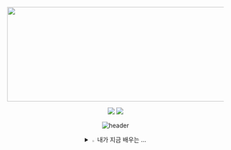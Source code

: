 <p align="center">
<img src=https://github.com/jeongahn/jeongahn/assets/54920329/7127f384-c77b-47a6-aaa9-5de4d4d7e983 width=650 height=220>
</p>

<div align="center">

<img src="https://capsule-render.vercel.app/api?type=waving&color=%23000000&height=200&section=header" />


<a href="s">
  <img src="https://github-readme-stats.vercel.app/api/top-langs/?username=suyamg&exclude_repo=dkssud8150.github.io&layout=compact&theme=tokyonight" />
</a>

![header](https://capsule-render.vercel.app/api?type=waving&color=gradient&height=120&animation=fadeIn&section=footer&text=🚗🚘🚛&fontAlign=70)


<details>
<summary>
  <img src="https://raw.githubusercontent.com/Tarikul-Islam-Anik/Animated-Fluent-Emojis/master/Emojis/Hand%20gestures/Eyes.png" alt="Eyes" width="2%" /> 내가 지금 배우는 ... 
</summary>
   <br>
  
![java](https://img.shields.io/badge/Java-ED8B00?style=for-the-badge&logo=openjdk&logoColor=white) ![c](https://img.shields.io/badge/C-00599C?style=for-the-badge&logo=c&logoColor=white) ![python](https://img.shields.io/badge/Python-3776AB?style=for-the-badge&logo=python&logoColor=white)

</details>

